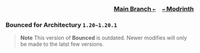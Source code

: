 ### <p align=right>[Main Branch `←`](https://github.com/KessokuTeaTime/Bounced)&emsp;[`→` Modrinth](https://modrinth.com/mod/bounced)</p>

### Bounced for Architectury `1.20~1.20.1`

> **Note**
> This version of **Bounced** is outdated. Newer modifies will only be made to the latst few versions.
